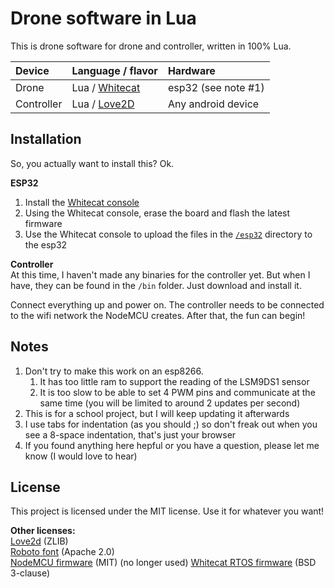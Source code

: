 # Drone software in Lua
This is drone software for drone and controller, written in 100% Lua.

Device     | Language / flavor | Hardware
:----------|:------------------|:--------
Drone      | Lua / [Whitecat]  | esp32 (see note #1)
Controller | Lua / [Love2D]    | Any android device

## Installation
So, you actually want to install this? Ok.

**ESP32**
1. Install the [Whitecat console](https://github.com/whitecatboard/whitecat-console)
2. Using the Whitecat console, erase the board and flash the latest firmware
3. Use the Whitecat console to upload the files in the [`/esp32`](/esp32) directory to the esp32

**Controller**  
At this time, I haven't made any binaries for the controller yet.
But when I have, they can be found in the `/bin` folder. Just download and install it.

Connect everything up and power on.
The controller needs to be connected to the wifi network the NodeMCU creates. After that, the fun can begin!

## Notes
1. Don't try to make this work on an esp8266.
   1. It has too little ram to support the reading of the LSM9DS1 sensor
   2. It is too slow to be able to set 4 PWM pins and communicate at the same time
    (you will be limited to around 2 updates per second)
2. This is for a school project, but I will keep updating it afterwards
3. I use tabs for indentation (as you should ;)
   so don't freak out when you see a 8-space indentation, that's just your browser
4. If you found anything here hepful or you have a question, please let me know (I would love to hear)

## License
This project is licensed under the MIT license. Use it for whatever you want!

**Other licenses:**  
[Love2d](https://love2d.org/wiki/License) (ZLIB)  
[Roboto font](https://github.com/google/roboto/blob/master/LICENSE) (Apache 2.0)  
[NodeMCU firmware](https://github.com/nodemcu/nodemcu-firmware/blob/master/LICENSE) (MIT) (no longer used)
[Whitecat RTOS firmware](https://github.com/whitecatboard/Lua-RTOS-ESP32/blob/master/LICENSE) (BSD 3-clause)

[Whitecat]: https://github.com/whitecatboard
[Love2D]: https://love2d.org/
